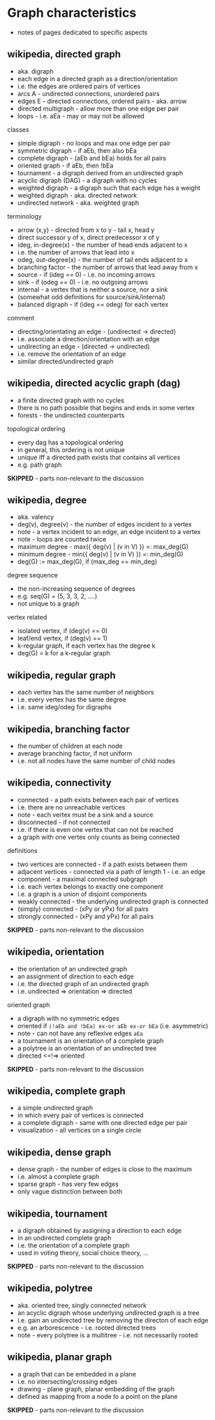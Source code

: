 
<!-- ======================================================================= -->
# Graph characteristics

* notes of pages dedicated to specific aspects

<!-- ======================================================================= -->
## wikipedia, directed graph

* aka. digraph
* each edge in a directed graph as a direction/orientation
* i.e. the edges are ordered pairs of vertices
* arcs A - undirected connections, unordered pairs
* edges E - directed connections, ordered pairs - aka. arrow
* directed multigraph - allow more than one edge per pair
* loops - i.e. aEa - may or may not be allowed

classes

* simple digraph - no loops and max one edge per pair
* symmetric digraph - if aEb, then also bEa
* complete digraph - (aEb and bEa) holds for all pairs
* oriented graph - if aEb, then !bEa
* tournament - a digraph derived from an undirected graph
* acyclic digraph (DAG) - a digraph with no cycles
* weighted digraph - a digraph such that each edge has a weight
* weighted digraph - aka. directed network
* undirected network - aka. weighted graph

terminology

* arrow (x,y) - directed from x to y - tail x, head y
* direct successor y of x, direct predecessor x of y
* ideg, in-degree(x) - the number of head ends adjacent to x
* i.e. the number of arrows that lead into x
* odeg, out-degree(x) - the number of tail ends adjacent to x
* branching factor - the number of arrows that lead away from x
* source - if (ideg == 0) - i.e. no incoming arrows
* sink - if (odeg == 0) - i.e. no outgoing arrows
* internal - a vertex that is neither a source, nor a sink
* (somewhat odd definitions for source/sink/internal)
* balanced digraph - if (ideg == odeg) for each vertex

comment

* directing/orientating an edge - (undirected -> directed)
* i.e. associate a direction/orientation with an edge
* undirecting an edge - (directed -> undirected)
* i.e. remove the orientation of an edge
* similar directed/undirected graph

<!-- ======================================================================= -->
## wikipedia, directed acyclic graph (dag)

* a finite directed graph with no cycles
* there is no path possible that begins and ends in some vertex
* forests - the undirected counterparts

topological ordering

* every dag has a topological ordering
* in general, this ordering is not unique
* unique iff a directed path exists that contains all vertices
* e.g. path graph

**SKIPPED** - parts non-relevant to the discussion

<!-- ======================================================================= -->
## wikipedia, degree

* aka. valency
* deg(v), degree(v) - the number of edges incident to a vertex
* note - a vertex incident to an edge, an edge incident to a vertex
* note - loops are counted twice
* maximum degree - max({ deg(v) | (v in V) }) =: max_deg(G)
* minimum degree - min({ deg(v) | (v in V) }) =: min_deg(G)
* deg(G) := max_deg(G), if (max_deg == min_deg)

degree sequence

* the non-increasing sequence of degrees
* e.g. seq(G) = (5, 3, 3, 2, ....)
* not unique to a graph

vertex related

* isolated vertex, if (deg(v) == 0)
* leaf/end vertex, if (deg(v) == 1)
* k-regular graph, if each vertex has the degree k
* deg(G) = k for a k-regular graph

<!-- ======================================================================= -->
## wikipedia, regular graph

* each vertex has the same number of neighbors
* i.e. every vertex has the same degree
* i.e. same ideg/odeg for digraphs

<!-- ======================================================================= -->
## wikipedia, branching factor

* the number of children at each node
* average branching factor, if not uniform
* i.e. not all nodes have the same number of child nodes

<!-- ======================================================================= -->
## wikipedia, connectivity

* connected - a path exists between each pair of vertices
* i.e. there are no unreachable vertices
* note - each vertex must be a sink and a source
* disconnected - if not connected
* i.e. if there is even one vertex that can not be reached
* a graph with one vertex only counts as being connected

definitions

* two vertices are connected - if a path exists between them
* adjacent vertices - connected via a path of length 1 - i.e. an edge
* component - a maximal connected subgraph
* i.e. each vertex belongs to exactly one component
* i.e. a graph is a union of disjoint components
* weakly connected - the underlying undirected graph is connected
* (simply) connected - (xPy or yPx) for all pairs
* strongly connected - (xPy and yPx) for all pairs

**SKIPPED** - parts non-relevant to the discussion

<!-- ======================================================================= -->
## wikipedia, orientation

* the orientation of an undirected graph
* an assignment of direction to each edge
* i.e. the directed graph of an undirected graph
* i.e. undirected => orientation => directed

oriented graph

* a digraph with no symmetric edges
* oriented if `(!aEb and !bEa) ex-or aEb ex-or bEa` (i.e. asymmetric)
* note - can not have any reflexive edges `aEa`
* a tournament is an orientation of a complete graph
* a polytree is an orientation of an undirected tree
* directed <=!=> oriented

**SKIPPED** - parts non-relevant to the discussion

<!-- ======================================================================= -->
## wikipedia, complete graph

* a simple undirected graph
* in which every pair of vertices is connected
* a complete digraph - same with one directed edge per pair
* visualization - all vertices on a single circle

<!-- ======================================================================= -->
## wikipedia, dense graph

* dense graph - the number of edges is close to the maximum
* i.e. almost a complete graph
* sparse graph - has very few edges
* only vague distinction between both

<!-- ======================================================================= -->
## wikipedia, tournament

* a digraph obtained by assigning a direction to each edge
* in an undirected complete graph
* i.e. the orientation of a complete graph
* used in voting theory, social choice theory, ...

**SKIPPED** - parts non-relevant to the discussion

<!-- ======================================================================= -->
## wikipedia, polytree

* aka. oriented tree, singly connected network
* an acyclic digraph whose underlying undirected graph is a tree
* i.e. gain an undirected tree by removing the directon of each edge
* e.g. an arborescence - i.e. rooted directed trees
* note - every polytree is a multitree - i.e. not necessarily rooted

<!-- ======================================================================= -->
## wikipedia, planar graph

* a graph that can be embedded in a plane
* i.e. no intersecting/crossing edges
* drawing - plane graph, planar embedding of the graph
* defined as mapping from a node to a point on the plane

**SKIPPED** - parts non-relevant to the discussion
